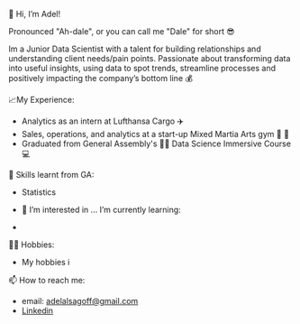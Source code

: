 👋 Hi, I’m Adel! 

Pronounced "Ah-dale", or you can call me "Dale" for short 😎

Im a Junior Data Scientist with a talent for building relationships and understanding client needs/pain points. Passionate about transforming data into useful insights, using data to spot trends, streamline processes and positively impacting the company’s bottom line :moneybag:

:chart_with_upwards_trend:My Experience:

- Analytics as an intern at Lufthansa Cargo ✈️
- Sales, operations, and analytics at a start-up Mixed Martia Arts gym 🥊 🥋
- Graduated from General Assembly's 👨‍💻 Data Science Immersive Course 💻

🌱 Skills learnt from GA:
- Statistics


- 👀 I’m interested in ...
I’m currently learning:
- 

:man_cartwheeling: Hobbies:
- My hobbies i
 
📫 How to reach me:
- email: adelalsagoff@gmail.com
- [Linkedin](https://www.linkedin.com/in/adelalsagoff/)

<!---
adelalsagoff/adelalsagoff is a ✨ special ✨ repository because its `README.md` (this file) appears on your GitHub profile.
You can click the Preview link to take a look at your changes.
--->
